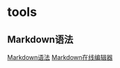 # tools

## Markdown语法

[Markdown语法](https://markdown.com.cn/basic-syntax/)
[Markdown在线编辑器](https://markdown.com.cn/editor/)
